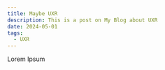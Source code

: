 ```yaml
---
title: Maybe UXR
description: This is a post on My Blog about UXR
date: 2024-05-01
tags:
  - UXR
---
```


Lorem Ipsum

